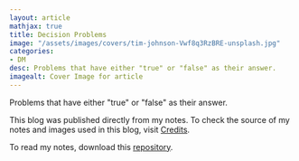 ```yaml
---
layout: article
mathjax: true
title: Decision Problems
image: "/assets/images/covers/tim-johnson-Vwf8q3RzBRE-unsplash.jpg"
categories:
- DM
desc: Problems that have either "true" or "false" as their answer. 
imagealt: Cover Image for article
---
```


Problems that have either "true" or "false" as their answer.

This blog was published directly from my notes.
To check the source of my notes and images used in this blog, visit <a href="/credits.html" target="_blank">Credits</a>.

To read my notes, download this <a href="https://github.com/bovem/CS" target="blank">repository</a>.